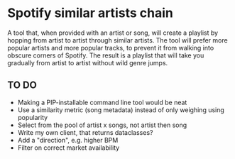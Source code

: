 # Spotify similar artists chain

A tool that, when provided with an artist or song, will create a playlist by hopping from artist to artist through similar artists.
The tool will prefer more popular artists and more popular tracks, to prevent it from walking into obscure corners of Spotify.
The result is a playlist that will take you gradually from artist to artist without wild genre jumps.

## TO DO

- Making a PIP-installable command line tool would be neat
- Use a similarity metric (song metadata) instead of only weighing using popularity
- Select from the pool of artist x songs, not artist then song
- Write my own client, that returns dataclasses?
- Add a "direction", e.g. higher BPM
- Filter on correct market availability
